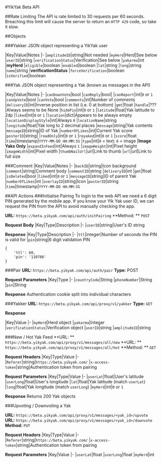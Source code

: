 #YikYak Beta API

##Rate Limiting
The API is rate limited to 30 requests per 60 seconds. Breaching this limit will cause the server to return an `HTTP 429` code, so take it slow.

##Objects

###Yakker
JSON object representing a YikYak user

|Key|Value|Notes
|-
|`amplitudeID`|string|Not needed
|`myHerd`|Herd|See below
|`userID`|string
|`verificationStatus`|Verification|See below
|`yakarma`|int
|**myHerd**
|`eligible`|boolean
|`enabled`|boolean
|`lat`|string
|`long`|string
|`name`|string
|**verificationStatus**
|`forceVerification`|boolean
|`isVerified`|boolean

###Yak
JSON object representing a Yak (known as messages in the API)

|Key|Value|Notes
|-
|`canDownVote`|bool
|`canReply`|bool|
|`canReport`|int|`0` or `1`
|`canUpVote`|bool
|`canVote`|bool
|`comments`|int|Number of comments
|`deliveryID`|int|Inverse position in list (i.e. 0 at bottom)
|`gmt`|float
|`handle`|???|Always seems to be None
|`hidePin`|int|`0` or `1`
|`latitude`|float|Yak latitude to 2dp
|`liked`|int|`0` or `1`
|`location`|dict|Appears to be always empty
|`locationDisplayStyle`|int|Always `0`
|`locationName`|string
|`longitude`|float|Yak long to 2 decimal places
|`message`|string|Yak contents
|`messageID`|string|ID of Yak
|`numberOfLikes`|int|Current Yak score
|`posterID`|string|
|`readOnly`|int|`0` or `1`
|`reyaked`|int|`0` or `1`
|`score`|float
|`time`|timestamp|`YYYY-MM-DD HH:MM:SS`
|`type`|int|`0` = text; `6` = image
|**Image Yaks Only**
|`expandInFeed`|int|Always `1`
|`imageHeight`|int|Pixel height
|`imageWidth`|int|Pixel width
|`thumbNailUrl`|url|Link to thumb
|`url`|url|Link to full size

###Comment
|Key|Value|Notes
|-
|`backID`|string|Icon background
|`comment`|string|Comment body
|`commentID`|string
|`deliveryID`|int
|`gmt`|float
|`isDeleted`|bool
|`liked`|int|`0` or `1`
|`messageID`|string|ID of parent Yak
|`numberOfLikes`|int
|`overlayID`|string|Icon
|`posterID`|string
|`time`|timestamp|`YYYY-MM-DD HH:MM:SS`

##API Actions
###Initialise Pairing
To login to the web API we need a 6 digit PIN generated by the mobile app. If you know your Yik Yak user ID, we can request the PIN from the API to avoid manually checking the app.

**URL:** `https://beta.yikyak.com/api/auth/initPairing`
**Method: ** `POST`

**Request Body**
|Key|Type|Description
|-
|`userID`|string|User's ID string

**Response**
|Key|Type|Description
|-
|`ttl`|integer|Number of seconds the PIN is valid for
|`pin`|string|6 digit validation PIN

```
{
    'ttl': 60,
    'pin': '110786'
}
```

###Pair
**URL:** `https://beta.yikyak.com/api/auth/pair`
**Type:** POST

**Request Parameters**
|Key|Type
|-
|`countryCode`|String
|`phoneNumber`|String
|`pin`|String

**Response**
Authentication cookie split into individual characters

###Yakker
**URL:** `https://beta.yikyak.com/api/proxy/v1/yakker`
**Type:** `GET`

**Response**

|Key|Value
|-
|`myHerd`|Herd object
|`yakarma`|Integer
|`verificationStatus`|Verification object
|`userID`|string
|`amplitudeID`|string


###New / Hot Yak Feed
**URL: ** `https://beta.yikyak.com/api/proxy/v1/messages/all/new`
**URL: ** `https://beta.yikyak.com/api/proxy/v1/messages/all/hot`
**Method: ** `GET`

**Request Headers**
|Key|Type|Value
|-
|`Referer`|string|`https://beta.yikyak.com/`
|`x-access-token`|string|Authentication token from pairing

**Request Parameters**
|Key|Type|Value
|-
|`userLat`|float|User's latitude
|`userLong`|float|User's longitude
|`lat`|float|Yak latitude (match `userLat`)
|`long`|float|Yak longitude (match `userLong`)
|`myHerd`|int|`0` or `1`

**Response**
Returns 200 Yak objects

###Upvoting / Downvoting a Yak

**URL:** `https://beta.yikyak.com/api/proxy/v1/messages/<yak_id>/upvote`
**URL:** `https://beta.yikyak.com/api/proxy/v1/messages/<yak_id>/downvote`
**Method:** `PUT`

**Request Headers**
|Key|Type|Value
|-
|`Referer`|string|`https://beta.yikyak.com/`
|`x-access-token`|string|Authentication token from pairing

**Request Parameters**
|Key|Value
|-
|`userLat`|float
|`userLong`|float
|`myHerd`|int
